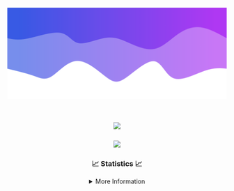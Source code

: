 ![Header](./IMG_4001.png)
<div align="center">

<h1 align="center">
  <a href="https://git.io/typing-svg">
    <img src="https://readme-typing-svg.herokuapp.com/?lines=Welcome+to+my+profile!+👋;JavaScript+developer.;&center=true&size=25">
  </a>
</h1>

<p align="center">
  <img src="https://lanyard.cnrad.dev/api/624702585596805130" />
</p>

### 📈 Statistics 📈
<details>
    <summary>More Information</summary>
    <br/>

<!--START_SECTION:waka-->
![Code Time](http://img.shields.io/badge/Code%20Time-103%20hrs%2019%20mins-blue)

![Profile Views](http://img.shields.io/badge/Profile%20Views-0-blue)

**🐱 My GitHub Data** 

> 📦 2.2 kB Used in GitHub's Storage 
 > 
> 🏆 3 Contributions in the Year 2024
 > 
> 🚫 Not Opted to Hire
 > 
> 📜 5 Public Repositories 
 > 
> 🔑 1 Private Repositories 
 > 
**I'm an Early 🐤** 

```text
🌞 Morning                186 commits         █████░░░░░░░░░░░░░░░░░░░░   19.23 % 
🌆 Daytime                371 commits         ██████████░░░░░░░░░░░░░░░   38.37 % 
🌃 Evening                367 commits         █████████░░░░░░░░░░░░░░░░   37.95 % 
🌙 Night                  43 commits          █░░░░░░░░░░░░░░░░░░░░░░░░   04.45 % 
```
📅 **I'm Most Productive on Thursday** 

```text
Monday                   108 commits         ███░░░░░░░░░░░░░░░░░░░░░░   11.17 % 
Tuesday                  142 commits         ████░░░░░░░░░░░░░░░░░░░░░   14.68 % 
Wednesday                171 commits         ████░░░░░░░░░░░░░░░░░░░░░   17.68 % 
Thursday                 214 commits         ██████░░░░░░░░░░░░░░░░░░░   22.13 % 
Friday                   126 commits         ███░░░░░░░░░░░░░░░░░░░░░░   13.03 % 
Saturday                 82 commits          ██░░░░░░░░░░░░░░░░░░░░░░░   08.48 % 
Sunday                   124 commits         ███░░░░░░░░░░░░░░░░░░░░░░   12.82 % 
```


📊 **This Week I Spent My Time On** 

```text
🕑︎ Time Zone: America/New_York

💬 Programming Languages: 
Java                     11 hrs 59 mins      ████████████████████████░   95.86 % 
XML                      15 mins             █░░░░░░░░░░░░░░░░░░░░░░░░   02.02 % 
Kotlin                   6 mins              ░░░░░░░░░░░░░░░░░░░░░░░░░   00.86 % 
YAML                     5 mins              ░░░░░░░░░░░░░░░░░░░░░░░░░   00.72 % 
IDEA_MODULE              2 mins              ░░░░░░░░░░░░░░░░░░░░░░░░░   00.30 % 

🔥 Editors: 
IntelliJ                 12 hrs 30 mins      █████████████████████████   100.00 % 

🐱‍💻 Projects: 
HCTeams                  7 hrs 41 mins       ███████████████░░░░░░░░░░   61.51 % 
Mercury                  3 hrs 3 mins        ██████░░░░░░░░░░░░░░░░░░░   24.44 % 
Carbon                   1 hr 13 mins        ██░░░░░░░░░░░░░░░░░░░░░░░   09.76 % 
Sodium                   16 mins             █░░░░░░░░░░░░░░░░░░░░░░░░   02.14 % 
untitled                 10 mins             ░░░░░░░░░░░░░░░░░░░░░░░░░   01.44 % 

💻 Operating System: 
Windows                  12 hrs 30 mins      █████████████████████████   100.00 % 
```

**I Mostly Code in Java** 

```text
Java                     22 repos            ██████████████████████░░░   88.00 % 
JavaScript               2 repos             ██░░░░░░░░░░░░░░░░░░░░░░░   08.00 % 
C++                      1 repo              █░░░░░░░░░░░░░░░░░░░░░░░░   04.00 % 
```



**Timeline**

![Lines of Code chart](https://raw.githubusercontent.com/DevDipin/DevDipin/main/assets/bar_graph.png)


 Last Updated on 29/02/2024 22:08:58 UTC
<!--END_SECTION:waka-->

![Footer](./IMG_4002.png)